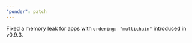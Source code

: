 ```yaml
---
"ponder": patch
---
```


Fixed a memory leak for apps with `ordering: "multichain"` introduced in v0.9.3.
